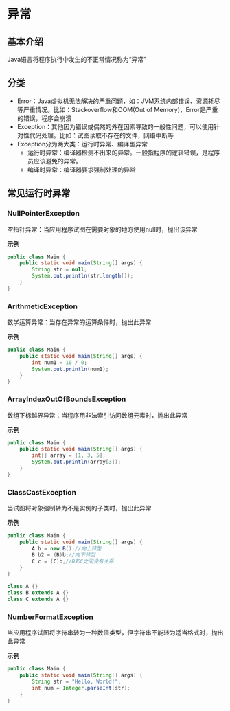 # 异常

## 基本介绍

Java语言将程序执行中发生的不正常情况称为“异常”

## 分类

-   Error：Java虚拟机无法解决的严重问题，如：JVM系统内部错误、资源耗尽等严重情况。比如：Stackoverflow和OOM(Out of Memory)，Error是严重的错误，程序会崩溃
-   Exception：其他因为错误或偶然的外在因素导致的一般性问题，可以使用针对性代码处理。比如：试图读取不存在的文件，网络中断等
-   Exception分为两大类：运行时异常、编译型异常
    -   运行时异常：编译器检测不出来的异常。一般指程序的逻辑错误，是程序员应该避免的异常。
    -   编译时异常：编译器要求强制处理的异常 

## 常见运行时异常

### NullPointerException

空指针异常：当应用程序试图在需要对象的地方使用null时，抛出该异常

**示例**

```Java
public class Main {
    public static void main(String[] args) {
        String str = null;
        System.out.println(str.length());
    }
}
```

### ArithmeticException

数学运算异常：当存在异常的运算条件时，抛出此异常

**示例**

```Java
public class Main {
    public static void main(String[] args) {
        int num1 = 10 / 0;
        System.out.println(num1);
    }
}
```

### ArrayIndexOutOfBoundsException

数组下标越界异常：当程序用非法索引访问数组元素时，抛出此异常

**示例**

```Java
public class Main {
    public static void main(String[] args) {
        int[] array = {1, 3, 5};
        System.out.println(array[3]);
    }
}
```

### ClassCastException

当试图将对象强制转为不是实例的子类时，抛出此异常

**示例**

```Java
public class Main {
    public static void main(String[] args) {
        A b = new B();//向上转型
        B b2 = (B)b;//向下转型
        C c = (C)b;//B和C之间没有关系
    }
}

class A {}
class B extends A {}
class C extends A {}
```

### NumberFormatException

当应用程序试图将字符串转为一种数值类型，但字符串不能转为适当格式时，抛出此异常

**示例**

```Java
public class Main {
    public static void main(String[] args) {
        String str = "Hello, World!";
        int num = Integer.parseInt(str);
    }
}
```


